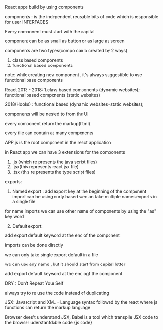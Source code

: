 React apps build by using components

components : is the independent reusable bits of code which is responsible for user  INTERFACES 

Every component must start with the capital

component can be as small as button or as large as screen

components are two types(compo can b created by 2 ways)

1) class based components
2) functional based components

note:  while creating new component , it's always  suggestible to use functional base components

React 2013 - 2018: 1.class based components (dynamic websites); functional based components (static websites)

2018(Hooks) : functional based (dynamic websites+static websites);

components will be nested to from the UI

every component return the markup(html)

every file can contain as many components

APP.js is the root component in the react application

in React app we can have 3 extensions for the components 

1) .js (which re presents the java script files)
2) .jsx(this represents react jsx file)
3) .tsx (this re presents the type script files)

exports:
1) Named export :
add export key at the beginning of the component
import can be using curly based
wec an take multiple names exports in a single file

for name imports  we can use other name of components by using the "as" key word

2) Default export:

add export default keyword at the end of the component

imports can be done directly 

we can only take single export default in a file

we can use any name , but it should start from capital letter



add export default keyword at the end ogf the component

DRY : Don't Repeat Your Self

always try to re use the code instead of duplicating

JSX: Javascript and XML - Language syntax followed by the react where js functions can return the markup language

Browser does't understand JSX,
 Babel is a tool which transpile JSX code to the browser uderstanfdable code {js code}
